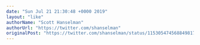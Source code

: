 ```yaml
---
date: "Sun Jul 21 21:30:48 +0000 2019"
layout: "like"
authorName: "Scott Hanselman"
authorUrl: "https://twitter.com/shanselman"
originalPost: "https://twitter.com/shanselman/status/1153054745688498177"
---
```

